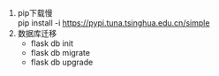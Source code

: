 1. pip下载慢 \
pip install -i https://pypi.tuna.tsinghua.edu.cn/simple
2. 数据库迁移
    - flask db init
    - flask db migrate
    - flask db upgrade